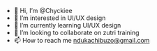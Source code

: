 - 👋 Hi, I’m @Chyckiee
- 👀 I’m interested in UI/UX design
- 🌱 I’m currently learning UI/UX design
- 💞️ I’m looking to collaborate on zutri training
- 📫 How to reach me ndukachibuzo@gmail.com

<!---
Chyckiee/Chyckiee is a ✨ special ✨ repository because its `README.md` (this file) appears on your GitHub profile.
You can click the Preview link to take a look at your changes.
--->
